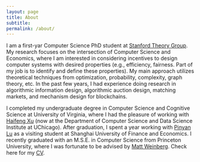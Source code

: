 ```yaml
---
layout: page
title: About
subtitle:
permalink: /about/
---
```


I am a first-yar Computer Science PhD student at [Stanford Theory Group](https://theory.stanford.edu/main/index.shtml). My research focuses on the intersection of Computer Science and Economics, where I am interested in considering incentives to design computer systems with desired properties (e.g., efficiency, fairness. Part of my job is to identify and define these properties). My main approach utilizes theoretical techniques from optimization, probability, complexity, graph theory, etc. In the past few years, I had experience doing research in algorithmic information design, algorithmic auction design, matching markets, and mechanism design for blockchains.

I completed my undergraduate degree in Computer Science and Cognitive Science at University of Virginia, where I had the pleasure of working with [Haifeng Xu](https://www.haifeng-xu.com/) (now at the Department of Computer Science and Data Science Institute at UChicago). After graduation, I spent a year working with [Pinyan Lu](http://pinyanlu.com/) as a visiting student at Shanghai University of Finance and Economics. I recently graduated with an M.S.E. in Computer Science from Princeton University, where I was fortunate to be advised by [Matt Weinberg](https://www.cs.princeton.edu/~smattw/).  Check here for my [CV]({{site.url}}/assets/files/Chenghan%20Zhou-CV.pdf).
